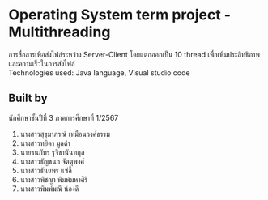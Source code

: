 # Operating System term project - Multithreading
การสื่อสารเพื่อส่งไฟล์ระหว่าง Server-Client โดยแตกออกเป็น 10 thread เพื่อเพิ่มประสิทธิภาพและความเร็วในการส่งไฟล์ <br>
Technologies used: Java language, Visual studio code

## Built by
นักศึกษาชั้นปีที่ 3 ภาคการศึกษาที่ 1/2567
1. นางสาวสุขุมาภรณ์ เหมือนวงศ์ธรรม
2. นางสาวทยิดา มูลดำ
3. นายธนภัทร รุจิชานันทกุล
4. นางสาวธัญชนก จัตตุพงศ์
5. นางสาวธันยพร แซ่ลี้
6. นางสาวพิชญา พิมพ์มหาศิริ
7. นางสาวพิมพ์มณี น้องดี
